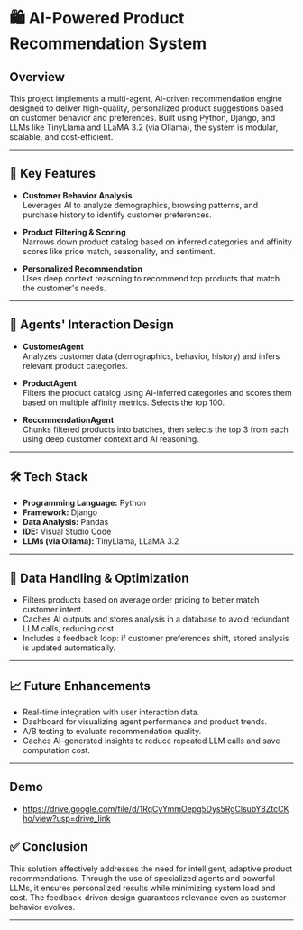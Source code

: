 # 🛍️ AI-Powered Product Recommendation System

## Overview

This project implements a multi-agent, AI-driven recommendation engine designed to deliver high-quality, personalized product suggestions based on customer behavior and preferences. Built using Python, Django, and LLMs like TinyLlama and LLaMA 3.2 (via Ollama), the system is modular, scalable, and cost-efficient.

---

## 🚀 Key Features

- **Customer Behavior Analysis**  
  Leverages AI to analyze demographics, browsing patterns, and purchase history to identify customer preferences.

- **Product Filtering & Scoring**  
  Narrows down product catalog based on inferred categories and affinity scores like price match, seasonality, and sentiment.

- **Personalized Recommendation**  
  Uses deep context reasoning to recommend top products that match the customer's needs.

---

## 🧠 Agents' Interaction Design

- **CustomerAgent**  
  Analyzes customer data (demographics, behavior, history) and infers relevant product categories.

- **ProductAgent**  
  Filters the product catalog using AI-inferred categories and scores them based on multiple affinity metrics. Selects the top 100.

- **RecommendationAgent**  
  Chunks filtered products into batches, then selects the top 3 from each using deep customer context and AI reasoning.

---

## 🛠️ Tech Stack

- **Programming Language:** Python  
- **Framework:** Django  
- **Data Analysis:** Pandas  
- **IDE:** Visual Studio Code  
- **LLMs (via Ollama):** TinyLlama, LLaMA 3.2

---

## 💾 Data Handling & Optimization

- Filters products based on average order pricing to better match customer intent.
- Caches AI outputs and stores analysis in a database to avoid redundant LLM calls, reducing cost.
- Includes a feedback loop: if customer preferences shift, stored analysis is updated automatically.

---

## 📈 Future Enhancements

- Real-time integration with user interaction data.
- Dashboard for visualizing agent performance and product trends.
- A/B testing to evaluate recommendation quality.
- Caches AI-generated insights to reduce repeated LLM calls and save computation cost.

---
## Demo 
- https://drive.google.com/file/d/1RqCyYmmOepg5Dys5RgClsubY8ZtcCKho/view?usp=drive_link

## ✅ Conclusion

This solution effectively addresses the need for intelligent, adaptive product recommendations. Through the use of specialized agents and powerful LLMs, it ensures personalized results while minimizing system load and cost. The feedback-driven design guarantees relevance even as customer behavior evolves.

---
